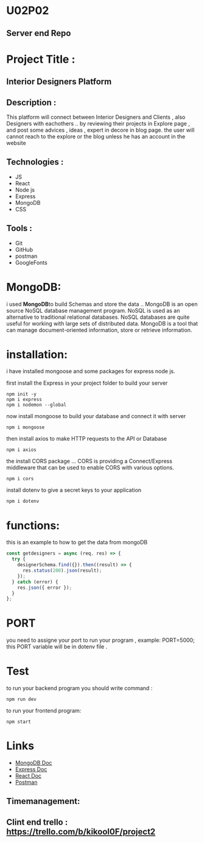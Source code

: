 # U02P02

## Server end Repo


# Project Title : 
## Interior Designers Platform 




## Description : 

This platform will connect between Interior Designers and Clients , also Designers with eachothers .. 
by reviewing their projects in Explore page , and post some advices , ideas , expert in decore in blog page.
the user will cannot reach to the explore or the blog unless he has an account in the website 


## Technologies : 

- JS
- React 
- Node js
- Express
- MongoDB 
- CSS


## Tools : 

- Git
- GitHub 
- postman 
- GoogleFonts

# MongoDB: 
i used **MongoDB**to build Schemas and store the data ..
MongoDB is an open source NoSQL database management program. NoSQL is used as an alternative to traditional relational databases. NoSQL databases are quite useful for working with large sets of distributed data. MongoDB is a tool that can manage document-oriented information, store or retrieve information.


# installation: 

i have installed mongoose and some packages for express node js. 

first install the Express in your project folder to build your server 

```language
npm init -y 
npm i express
npm i nodemon --global 
```

now install mongoose to build your database and connect it with server
```
npm i mongoose

```
then install axios to make HTTP requests to the API or Database  
```language
npm i axios
```

the install CORS package ... CORS is providing a Connect/Express middleware that can be used to enable CORS with various options.

```language
npm i cors 
```
install dotenv to give a secret keys to your application 
```language
npm i dotenv
```

# functions:

this is an example to how to get the data from mongoDB 
```javascript
const getdesigners = async (req, res) => {
  try {
    designerSchema.find({}).then((result) => {
      res.status(200).json(result);
    });
  } catch (error) {
    res.json({ error });
  }
};

```

# PORT 
you need to assigne your port to run your program , example: PORT=5000; 
this PORT variable will be in dotenv file .

# Test 
 to run your backend program you should write command : 

```language
npm run dev
```

 to run your frontend program: 

```language
npm start
```

# Links 

- [MongoDB Doc](https://docs.mongodb.com/manual/installation/)
- [Express Doc](https://expressjs.com/en/starter/installing.html)
- [React Doc](https://reactjs.org)
- [Postman](https://www.postman.com/downloads/)


## Timemanagement:

## Clint end trello : https://trello.com/b/kikool0F/project2